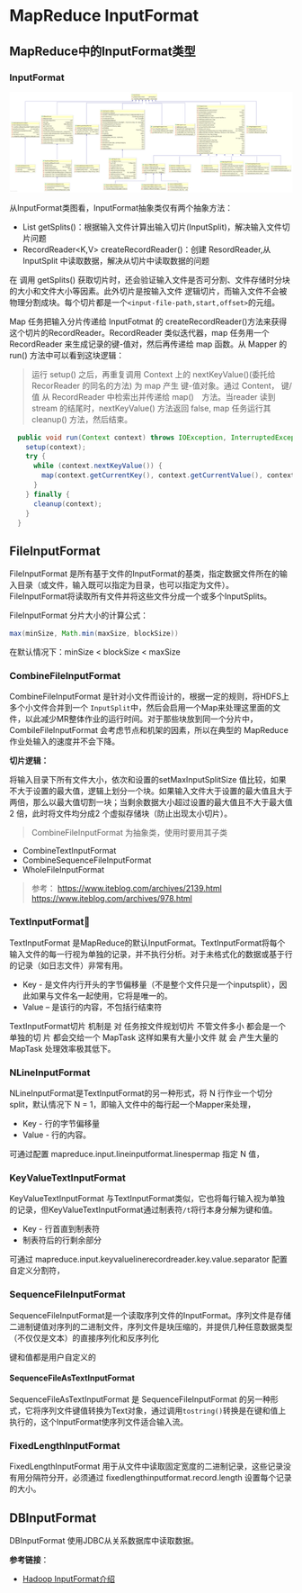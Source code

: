 # MapReduce InputFormat

## MapReduce中的InputFormat类型

### **InputFormat**

<img src="images/InputFormat/7126254-348de605cbcf0bd8.png" alt="7126254-348de605cbcf0bd8"  />

从InputFormat类图看，InputFormat抽象类仅有两个抽象方法：

* List<InputSplit> getSplits()：根据输入文件计算出输入切片(InputSplit)，解决输入文件切片问题
* RecordReader<K,V> createRecordReader()：创建 ResordReader,从 InputSplit 中读取数据，解决从切片中读取数据的问题

在 调用 getSplits() 获取切片时，还会验证输入文件是否可分割、文件存储时分块的大小和文件大小等因素。此外切片是按输入文件 逻辑切片，而输入文件不会被物理分割成块。每个切片都是一个`<input-file-path,start,offset>`的元组。

Map 任务把输入分片传递给 InputFotmat 的 createRecordReader()方法来获得这个切片的RecordReader。RecordReader 类似迭代器，map 任务用一个 RecordReader 来生成记录的键-值对，然后再传递给 map 函数。从 Mapper 的 run() 方法中可以看到这块逻辑：

> 运行 setup() 之后，再重复调用 Context 上的 nextKeyValue()(委托给 RecorReader 的同名的方法) 为 map 产生 键-值对象。通过 Content， 键/值 从 RecordReader 中检索出并传递给 map()　方法。当reader 读到 stream 的结尾时，nextKeyValue() 方法返回 false, map 任务运行其 cleanup() 方法，然后结束。

```java
  public void run(Context context) throws IOException, InterruptedException {
    setup(context);
    try {
      while (context.nextKeyValue()) {
        map(context.getCurrentKey(), context.getCurrentValue(), context);
      }
    } finally {
      cleanup(context);
    }
  }
```

## FileInputFormat

FileInputFormat 是所有基于文件的InputFormat的基类，指定数据文件所在的输入目录（或文件，输入既可以指定为目录，也可以指定为文件）。 FileInputFormat将读取所有文件并将这些文件分成一个或多个InputSplits。

FileInputFormat 分片大小的计算公式：

```java
max(minSize, Math.min(maxSize, blockSize))
```

在默认情况下：minSize < blockSize < maxSize

### CombineFileInputFormat 

CombineFileInputFormat  是针对小文件而设计的，根据一定的规则，将HDFS上多个小文件合并到一个 `InputSplit`中，然后会启用一个Map来处理这里面的文件，以此减少MR整体作业的运行时间。对于那些块放到同一个分片中，CombileFileInputFormat 会考虑节点和机架的因素，所以在典型的 MapReduce 作业处输入的速度并不会下降。

**切片逻辑：**

将输入目录下所有文件大小，依次和设置的setMaxInputSplitSize 值比较，如果不大于设置的最大值，逻辑上划分一个块。如果输入文件大于设置的最大值且大于两倍，那么以最大值切割一块；当剩余数据大小超过设置的最大值且不大于最大值2 倍，此时将文件均分成2 个虚拟存储块（防止出现太小切片）。

> CombineFileInputFormat 为抽象类，使用时要用其子类

* CombineTextInputFormat
* CombineSequenceFileInputFormat
* WholeFileInputFormat

> 参考：
> https://www.iteblog.com/archives/2139.html
>  https://www.iteblog.com/archives/978.html

###  TextInputFormat:dart:

TextInputFormat 是MapReduce的默认InputFormat。TextInputFormat将每个输入文件的每一行视为单独的记录，并不执行分析。对于未格式化的数据或基于行的记录（如日志文件）非常有用。

* Key  - 是文件内行开头的字节偏移量（不是整个文件只是一个inputsplit），因此如果与文件名一起使用，它将是唯一的。
* Value – 是该行的内容，不包括行结束符

TextInputFormat切片 机制是 对 任务按文件规划切片 不管文件多小 都会是一个单独的切 片 都会交给一个 MapTask 这样如果有大量小文件 就 会 产生大量的MapTask 处理效率极其低下。

### NLineInputFormat

NLineInputFormat是TextInputFormat的另一种形式，将 N 行作业一个切分 split，默认情况下 N = 1，即输入文件中的每行起一个Mapper来处理，

* Key - 行的字节偏移量
* Value - 行的内容。

可通过配置 mapreduce.input.lineinputformat.linespermap 指定 N 值，

### KeyValueTextInputFormat

KeyValueTextInputFormat 与TextInputFormat类似，它也将每行输入视为单独的记录，但KeyValueTextInputFormat通过制表符`/t`将行本身分解为键和值。

* Key -  行首直到制表符
* 制表符后的行剩余部分

可通过 mapreduce.input.keyvaluelinerecordreader.key.value.separator 配置自定义分割符，

### SequenceFileInputFormat

SequenceFileInputFormat是一个读取序列文件的InputFormat。序列文件是存储二进制键值对序列的二进制文件，序列文件是块压缩的，并提供几种任意数据类型（不仅仅是文本）的直接序列化和反序列化

键和值都是用户自定义的

#### SequenceFileAsTextInputFormat

SequenceFileAsTextInputFormat 是 SequenceFileInputFormat 的另一种形式，它将序列文件键值转换为Text对象，通过调用`tostring()`转换是在键和值上执行的，这个InputFormat使序列文件适合输入流。

### FixedLengthInputFormat

FixedLengthInputFormat 用于从文件中读取固定宽度的二进制记录，这些记录没有用分隔符分开，必须通过 fixedlengthinputformat.record.length 设置每个记录的大小。

## DBInputFormat

 DBInputFormat 使用JDBC从关系数据库中读取数据。



**参考链接**：

* [Hadoop InputFormat介绍](https://www.jianshu.com/p/12c66b6f5c57)